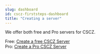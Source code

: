 ```yaml
---
slug: dashboard
id: cscz-firststeps-dashboard
title: "Creating a server"
---
```


We offer both free and Pro servers for CSCZ.

Free: [Create a free CSCZ Server](https://fshost.me/free/cscz)<br />
Pro: [Create a Pro CSCZ Server](https://fshost.me/pro/pricing/cscz)
